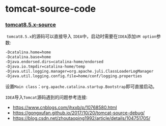 # tomcat-source-code
### [tomcat8.5.x-source](https://github.com/wmouren/tomcat-source-code/tree/master/tomcat8.5.x-source)

​	`tomcat8.5.x`的源码可以直接导入 `IDEA`中，启动时需要在`IDEA`添加`VM option`参数:

```cmd
-Dcatalina.home=home
-Dcatalina.base=home
-Djava.endorsed.dirs=catalina-home/endorsed
-Djava.io.tmpdir=catalina-home/temp
-Djava.util.logging.manager=org.apache.juli.ClassLoaderLogManager
-Djava.util.logging.config.file=home/conf/logging.properties
```

设置`Main class`：`org.apache.catalina.startup.Bootstrap`即可直接启动。

`IDEA`导入`Tomcat`源码遇到的问题参考连接:

- https://www.cnblogs.com/jhxxb/p/10768580.html
- https://gongxufan.github.io/2017/10/20/tomcat-source-debug/
- https://blog.csdn.net/zhoutaoping1992/article/details/104751705/